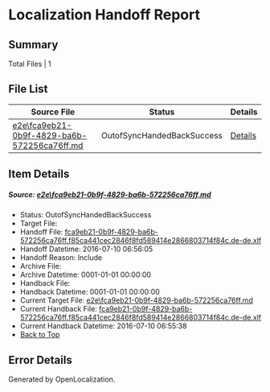# <a name='report-top'></a> Localization Handoff Report

## Summary
 Total Files | 1

## File List
 Source File | Status | Details 
 ----------- | ------ | ------- 
 [e2e\fca9eb21-0b9f-4829-ba6b-572256ca76ff.md](https://github.com/OpenLocalizationTestOrg/oltest/blob/1260138a7385fedfce65f272870fc66b019df082/e2e/fca9eb21-0b9f-4829-ba6b-572256ca76ff.md) | OutofSyncHandedBackSuccess | [Details](#b7c977348ab7f2acef95577277adfa744acafb831)

## Item Details
##### <a name='b7c977348ab7f2acef95577277adfa744acafb831'></a> Source: [e2e\fca9eb21-0b9f-4829-ba6b-572256ca76ff.md](https://github.com/OpenLocalizationTestOrg/oltest/blob/1260138a7385fedfce65f272870fc66b019df082/e2e/fca9eb21-0b9f-4829-ba6b-572256ca76ff.md)
* Status: OutofSyncHandedBackSuccess
* Target File: 
* Handoff File: [fca9eb21-0b9f-4829-ba6b-572256ca76ff.f85ca441cec2846f8fd589414e2866803714f84c.de-de.xlf](https://github.com/OpenLocalizationTestOrg/olhandoff-e2e/blob/806e119c8e88ec097066c90f5f12b02444830a49/ol-handoff/OpenLocalizationTestOrg/oltest-dede-fly/ci/ht/fca9eb21-0b9f-4829-ba6b-572256ca76ff.f85ca441cec2846f8fd589414e2866803714f84c.de-de.xlf)
* Handoff Datetime: 2016-07-10 06:56:05
* Handoff Reason: Include
* Archive File: 
* Archive Datetime: 0001-01-01 00:00:00
* Handback File: 
* Handback Datetime: 0001-01-01 00:00:00
* Current Target File: [e2e\fca9eb21-0b9f-4829-ba6b-572256ca76ff.md](https://github.com/OpenLocalizationTestOrg/oltest-dede-fly/blob/8c4ee1b8cd35ea04487f99935565c4630da25b6f/e2e/fca9eb21-0b9f-4829-ba6b-572256ca76ff.md)
* Current Handback File: [fca9eb21-0b9f-4829-ba6b-572256ca76ff.f85ca441cec2846f8fd589414e2866803714f84c.de-de.xlf](https://github.com/OpenLocalizationTestOrg/olhandback-e2e/blob/fea563ae7ba03c73ff0322016060224f20e7ea3f/ol-handback/OpenLocalizationTestOrg/oltest-dede-fly/ci/ht/fca9eb21-0b9f-4829-ba6b-572256ca76ff.f85ca441cec2846f8fd589414e2866803714f84c.de-de.xlf)
* Current Handback Datetime: 2016-07-10 06:55:38
* [Back to Top](#report-top)


## Error Details

Generated by OpenLocalization.
